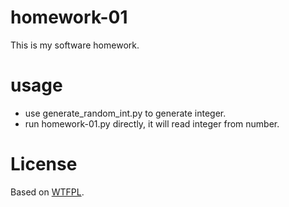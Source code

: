 homework-01
===========
This is my software homework.

usage
===========
*  use generate_random_int.py to generate integer.
*  run homework-01.py directly, it will read integer from number.

License
===========
Based on [WTFPL](http://en.wikipedia.org/wiki/WTFPL).
